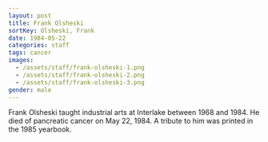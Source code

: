```yaml
---
layout: post
title: Frank Olsheski
sortKey: Olsheski, Frank
date: 1984-05-22
categories: staff
tags: cancer
images:
  - /assets/staff/frank-olsheski-1.png
  - /assets/staff/frank-olsheski-2.png
  - /assets/staff/frank-olsheski-3.png
gender: male
---
```

Frank Olsheski taught industrial arts at Interlake between 1968 and 1984. He died of pancreatic cancer on May 22, 1984.  A tribute to him was printed in the 1985 yearbook.
